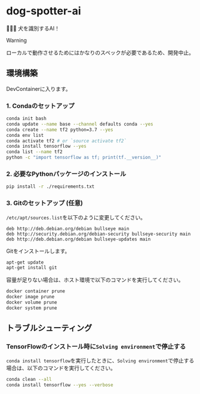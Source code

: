 # dog-spotter-ai

🐩🐩🐩 犬を識別するAI！  

> [!WARNING]
> ローカルで動作させるためにはかなりのスペックが必要であるため、開発中止。

## 環境構築

DevContainerに入ります。  

### 1. Condaのセットアップ

```bash
conda init bash
conda update --name base --channel defaults conda --yes
conda create --name tf2 python=3.7 --yes
conda env list
conda activate tf2 # or `source activate tf2`
conda install tensorflow --yes
conda list --name tf2
python -c "import tensorflow as tf; print(tf.__version__)"
```

### 2. 必要なPythonパッケージのインストール

```bash
pip install -r ./requirements.txt
```

### 3. Gitのセットアップ (任意)

`/etc/apt/sources.list`を以下のように変更してください。  

```file
deb http://deb.debian.org/debian bullseye main
deb http://security.debian.org/debian-security bullseye-security main
deb http://deb.debian.org/debian bullseye-updates main
```

Gitをインストールします。  

```bash
apt-get update
apt-get install git
```

容量が足りない場合は、ホスト環境で以下のコマンドを実行してください。  

```bash
docker container prune
docker image prune
docker volume prune
docker system prune
```

## トラブルシューティング

### TensorFlowのインストール時に`Solving environment`で停止する

`conda install tensorflow`を実行したときに、`Solving environment`で停止する場合は、以下のコマンドを実行してください。  

```bash
conda clean --all
conda install tensorflow --yes --verbose
```
